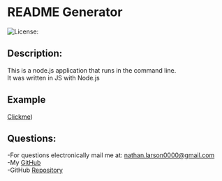 # README Generator

![License:](https://img.shields.io/badge/Nathan%20Larson-Apache-brightgreen)

## Description:

This is a node.js application that runs in the command line.\
It was written in JS with Node.js

## Example

[Clickme](https://ironicminer.github.io/Readme-generator/))

## Questions:

-For questions electronically mail me at: nathan.larson0000@gmail.com\
-My [GitHub](https://github.com/ironicminer)\
-GitHub [Repository](https://github.com/ironicminer/Readme-generator)
